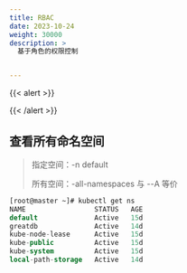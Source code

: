 ```yaml
---
title: RBAC
date: 2023-10-24
weight: 30000
description: >
  基于角色的权限控制


---
```


{{< alert >}}




{{< /alert >}}




## 查看所有命名空间
> 指定空间：-n default
>
> 所有空间：-all-namespaces 与 --A 等价

```sql
[root@master ~]# kubectl get ns
NAME                 STATUS   AGE
default              Active   15d
greatdb              Active   14d
kube-node-lease      Active   15d
kube-public          Active   15d
kube-system          Active   15d
local-path-storage   Active   14d
```